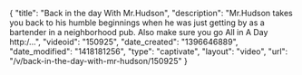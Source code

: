 {
    "title": "Back in the day With Mr.Hudson",
    "description": "Mr.Hudson takes you back to his humble beginnings when he was just getting by as a bartender in a neighborhood pub. Also make sure you go All in A Day http:\/...",
    "videoid": "150925",
    "date_created": "1396646889",
    "date_modified": "1418181256",
    "type": "captivate",
    "layout": "video",
    "url": "\/v\/back-in-the-day-with-mr-hudson\/150925"
}